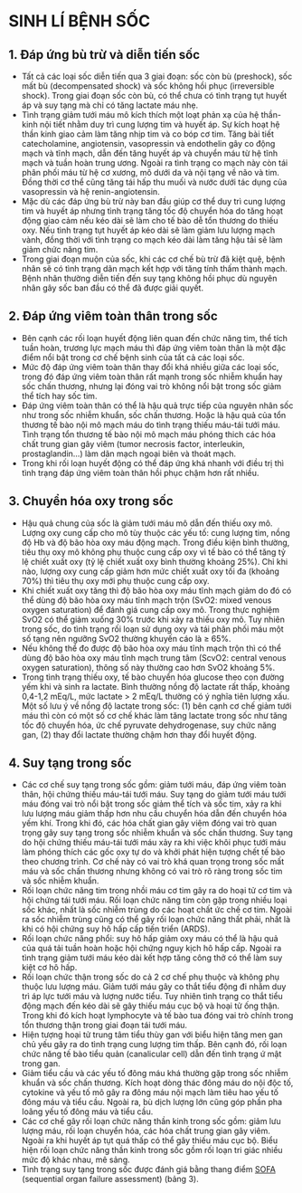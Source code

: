# SINH LÍ BỆNH SỐC
## 1. Đáp ứng bù trừ và diễn tiến sốc
- Tất cả các loại sốc diễn tiến qua 3 giai đoạn: sốc còn bù (preshock), sốc mất bù (decompensated shock) và sốc không hồi phục (irreversible shock). Trong giai đoạn sốc còn bù, có thể chưa có tình trạng tụt huyết áp và suy tạng mà chỉ có tăng lactate máu nhẹ.
- Tình trạng giảm tưới máu mô kích thích một loạt phản xạ của hệ thần-kinh nội tiết nhằm duy trì cung lượng tim và huyết áp. Sự kích hoạt hệ thần kinh giao cảm làm tăng nhịp tim và co bóp cơ tim. Tăng bài tiết catecholamine, angiotensin, vasopressin và endothelin gây co động mạch và tĩnh mạch, dẫn đến tăng huyết áp và chuyển máu từ hệ tĩnh mạch và tuần hoàn trung ương. Ngoài ra tình trạng co mạch này còn tái phân phối máu từ hệ cơ xương, mô dưới da và nội tạng về não và tim. Đồng thời cơ thể cũng tăng tái hấp thu muối và nước dưới tác dụng của vasopressin và hệ renin-angiotensin.
- Mặc dù các đáp ứng bù trừ này ban đầu giúp cơ thể duy trì cung lượng tim và huyết áp nhưng tình trạng tăng tốc độ chuyển hóa do tăng hoạt động giao cảm nếu kéo dài sẽ làm cho tế bào dễ tổn thương do thiếu oxy. Nếu tình trạng tụt huyết áp kéo dài sẽ làm giảm lưu lượng mạch vành, đồng thời với tình trạng co mạch kéo dài làm tăng hậu tải sẽ làm giảm chức năng tim.
- Trong giai đoạn muộn của sốc, khi các cơ chế bù trừ đã kiệt quệ, bệnh nhân sẽ có tình trạng dãn mạch kết hợp với tăng tính thấm thành mạch. Bệnh nhân thường diễn tiến đến suy tạng không hồi phục dù nguyên nhân gây sốc ban đầu có thể đã được giải quyết.
## 2. Đáp ứng viêm toàn thân trong sốc
- Bên cạnh các rối loạn huyết động liên quan đến chức năng tim, thể tích tuần hoàn, trương lực mạch máu thì đáp ứng viêm toàn thân là một đặc điểm nổi bật trong cơ chế bệnh sinh của tất cả các loại sốc.
- Mức độ đáp ứng viêm toàn thân thay đổi khá nhiều giữa các loại sốc, trong đó đáp ứng viêm toàn thân rất mạnh trong sốc nhiễm khuẩn hay sốc chấn thương, nhưng lại đóng vai trò không nổi bật trong sốc giảm thể tích hay sốc tim.
- Đáp ứng viêm toàn thân có thể là hậu quả trực tiếp của nguyên nhân sốc như trong sốc nhiễm khuẩn, sốc chấn thương. Hoặc là hậu quả của tổn thương tế bào nội mô mạch máu do tình trạng thiếu máu-tái tưới máu. Tình trạng tổn thương tế bào nội mô mạch máu phóng thich các hóa chất trung gian gây viêm (tumor necrosis factor, interleukin, prostaglandin…) làm dãn mạch ngoại biên và thoát mạch.
- Trong khi rối loạn huyết động có thể đáp ứng khá nhanh với điều trị thì tình trạng đáp ứng viêm toàn thân hồi phục chậm hơn rất nhiều.
## 3. Chuyển hóa oxy trong sốc
- Hậu quả chung của sốc là giảm tưới máu mô dẫn đến thiếu oxy mô. Lượng oxy cung cấp cho mô tùy thuộc các yếu tố: cung lượng tim, nồng độ Hb và độ bão hòa oxy máu động mạch. Trong điều kiện bình thường, tiêu thụ oxy mô không phụ thuộc cung cấp oxy vì tế bào có thể tăng tỷ lệ chiết xuất oxy (tỷ lệ chiết xuất oxy bình thường khoảng 25%). Chỉ khi nào, lượng oxy cung cấp giảm hơn mức chiết xuất oxy tối đa (khoảng 70%) thì tiêu thụ oxy mới phụ thuộc cung cấp oxy.
- Khi chiết xuất oxy tăng thì độ bão hòa oxy máu tĩnh mạch giảm do đó có thể dùng độ bão hòa oxy máu tĩnh mạch trộn (SvO2: mixed venous oxygen saturation) để đánh giá cung cấp oxy mô. Trong thực nghiệm SvO2 có thể giảm xuống 30% trước khi xảy ra thiếu oxy mô. Tuy nhiên trong sốc, do tình trạng rối loạn sử dụng oxy và tái phân phối máu một số tạng nên ngưỡng SvO2 thường khuyến cáo là ≥ 65%.
- Nếu không thể đo được độ bão hòa oxy máu tĩnh mạch trộn thì có thể dùng độ bão hòa oxy máu tĩnh mạch trung tâm (ScvO2: central venous oxygen saturation), thông số này thường cao hơn SvO2 khoảng 5%.
- Trong tình trạng thiếu oxy, tế bào chuyển hóa glucose theo con đường yếm khi và sinh ra lactate. Bình thường nồng độ lactate rất thấp, khoảng 0,4-1,2 mEq/L, mức lactate > 2 mEq/L thường có ý nghĩa tiên lượng xấu. Một số lưu ý về nồng độ lactate trong sốc: (1) bên cạnh cơ chế giảm tưới máu thì còn có một số cơ chế khác làm tăng lactate trong sốc như tăng tốc độ chuyển hóa, ức chế pyruvate dehydrogenase, suy chức năng gan, (2) thay đổi lactate thường chậm hơn thay đổi huyết động.
## 4. Suy tạng trong sốc
- Các cơ chế suy tạng trong sốc gồm: giảm tưới máu, đáp ứng viêm toàn thân, hội chứng thiếu máu-tái tưới máu. Suy tạng do giảm tưới máu tưới máu đóng vai trò nổi bật trong sốc giảm thể tích và sốc tim, xảy ra khi lưu lượng máu giảm thấp hơn nhu cầu chuyển hóa dẫn đến chuyển hóa yếm khí. Trong khi đó, các hóa chất gian gây viêm đóng vai trò quan trọng gây suy tạng trong sốc nhiễm khuẩn và sốc chấn thương. Suy tạng do hội chứng thiếu máu-tái tưới máu xảy ra khi việc khôi phục tưới máu làm phóng thích các gốc oxy tự do và khởi phát hiện tượng chết tế bào theo chương trình. Cơ chế này có vai trò khá quan trọng trong sốc mất máu và sốc chấn thương nhưng không có vai trò rõ ràng trong sốc tim và sốc nhiễm khuẩn.
- Rối loạn chức năng tim trong nhồi máu cơ tim gây ra do hoại tử cơ tim và hội chứng tái tưới máu. Rối loạn chức năng tim còn gặp trong nhiều loại sốc khác, nhất là sốc nhiễm trùng do các hoạt chất ức chế cơ tim. Ngoài ra sốc nhiễm trùng cũng có thể gây rối loạn chức năng thất phải, nhất là khi có hội chứng suy hô hấp cấp tiến triển (ARDS).
- Rối loạn chức năng phổi: suy hô hấp giảm oxy máu có thể là hậu quả của quá tải tuần hoàn hoặc hội chứng nguy kịch hô hấp cấp. Ngoài ra tình trạng giảm tưới máu kéo dài kết hợp tăng công thở có thể làm suy kiệt cơ hô hấp.
- Rối loạn chức thận trong sốc do cả 2 cơ chế phụ thuộc và không phụ thuộc lưu lượng máu. Giảm tưới máu gây co thắt tiểu động đi nhằm duy trì áp lực tưới máu và lượng nước tiểu. Tuy nhiên tình trạng co thắt tiểu động mạch đến kéo dài sẽ gây thiếu máu cục bộ và hoại tử ống thận. Trong khi đó kích hoạt lymphocyte và tế bào tua đóng vai trò chính trong tổn thương thận trong giai đoạn tái tưới máu.
- Hiện tượng hoại tử trung tâm tiểu thùy gan với biểu hiện tăng men gan chủ yếu gây ra do tình trạng cung lượng tim thấp. Bên cạnh đó, rối loạn chức năng tế bào tiểu quản (canalicular cell) dẫn đến tình trạng ứ mật trong gan.
- Giảm tiểu cầu và các yếu tố đông máu khá thường gặp trong sốc nhiễm khuẩn và sốc chấn thương. Kích hoạt dòng thác đông máu do nội độc tố, cytokine và yếu tố mô gây ra đông máu nội mạch làm tiêu hao yếu tố đông máu và tiểu cầu. Ngoài ra, bù dịch lượng lớn cũng góp phần pha loãng yếu tố đông máu và tiểu cầu.
- Các cơ chế gây rối loạn chức năng thần kinh trong sốc gồm: giảm lưu lượng máu, rối loạn chuyển hóa, các hóa chất trung gian gây viêm. Ngoài ra khi huyết áp tụt quá thấp có thể gây thiếu máu cục bộ. Biểu hiện rối loạn chức năng thần kinh trong sốc gồm rối loạn tri giác nhiều mức độ khác nhau, mê sảng.
- Tình trạng suy tạng trong sốc được đánh giá bằng thang điểm [SOFA](./SOFA.md) (sequential organ failure assessment) (bảng 3).